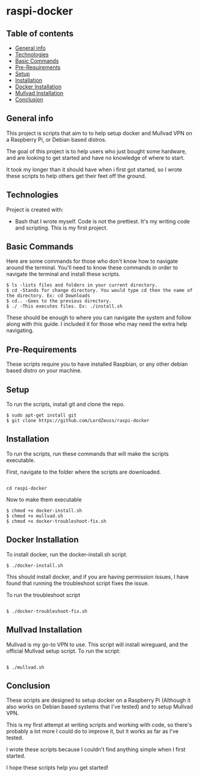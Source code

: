 # raspi-docker

## Table of contents
* [General info](#general-info)
* [Technologies](#technologies)
* [Basic Commands](#basic-commands)
* [Pre-Requirements](#pre-requirements)
* [Setup](#setup)
* [Installation](#installation)
* [Docker Installation](#docker-installation)
* [Mullvad Installation](#mullvad-installation)
* [Conclusion](#conclusion)

## General info
This project is scripts that aim to to help setup docker and Mullvad VPN on a Raspberry Pi, or Debian based distros.

The goal of this project is to help users who just bought some hardware, and are looking to get started and have no knowledge of where to start.

It took my longer than it should have when i first got started, so I wrote these scripts to help others get their feet off the ground.

## Technologies
Project is created with:
* Bash that I wrote myself. Code is not the prettiest. It's my writing code and scripting. This is my first project.

## Basic Commands
Here are some commands for those who don't know how to navigate around the terminal.
You'll need to know these commands in order to navigate the terminal and install these scripts.

```
$ ls -lists files and folders in your current directory. 
$ cd -Stands for change directory. You would type cd then the name of the directory. Ex: cd Downloads
$ cd.. -Goes to the previous directory.
$ ./ -This executes files. Ex: ./install.sh 
```
These should be enough to where you can navigate the system and follow along with this guide. I included it for those who may need the extra help navigating.

## Pre-Requirements

These scripts require you to have installed Raspbian, or any other debian based distro on your machine.

## Setup
To run the scripts, install git and clone the repo.

```
$ sudo apt-get install git
$ git clone https://github.com/LordZeuss/raspi-docker
```

## Installation
To run the scripts, run these commands that will make the scripts executable.

First, navigate to the folder where the scripts are downloaded.

```

cd raspi-docker
```

Now to make them executable

```
$ chmod +x docker-install.sh
$ chmod +x mullvad.sh
$ chmod +x docker-troubleshoot-fix.sh
```

## Docker Installation
To install docker, run the docker-install.sh script.

```
$ ./docker-install.sh
```

This should install docker, and if you are having permission issues, I have found that running the troubleshoot script fixes the issue.

To run the troubleshoot script

```

$ ./docker-troubleshoot-fix.sh
```

## Mullvad Installation
Mullvad is my go-to VPN to use. This script will install wireguard, and the official Mullvad setup script.
To run the script:

```

$ ./mullvad.sh
```

## Conclusion
These scripts are designed to setup docker on a Raspberry Pi (Although it also works on Debian based systems that I've tested) and to setup Mullvad VPN.

This is my first attempt at writing scripts and working with code, so there's probably a lot more I could do to improve it, but it works as far as I've tested.

I wrote these scripts because I couldn't find anything simple when I first started. 

I hope these scripts help you get started!
